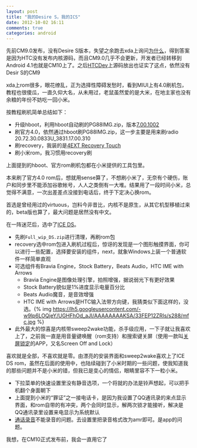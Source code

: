 ```yaml
---
layout: post
title: "我的Desire S，我的ICS"
date: 2012-10-02 16:11
comments: true
categories: android
---
```


先前CM9.0发布，没有Desire S版本，失望之余跑去xda上询问[为什么](http://forum.xda-developers.com/showthread.php?t=1830505)，得到答案是因为HTC没有发布内核源码，而且CM9.0几乎不会更新，开发者已经转移到Android 4.1也就是CM10上了。之后[HTCDev](http://www.htcdev.com/)上源码放出也证实了这点，依然没有Desir S的CM9

xda上rom很多，眼花缭乱，正为选择性障碍发愁时，看到MIUI上有4.0刷机包，教程也很傻瓜，一直久仰大名，从未用过，老鼠虽然爱的是大米，在地主家也没有余粮的年份不妨吃一回小米。

按教程刷机简单总结如下：

 * 升级hboot，利用hboot自动刷的PG88IMG.zip，版本[7.00.1002](http://forum.xda-developers.com/showthread.php?t=1679338)
 * 刷官方4.0，依然通过hboot刷PG88IMG.zip，这一步主要是用来刷radio 20.72.30.0833U_3831.17.00.310
 * 刷recovery，我装的是[4EXT Recovery Touch](http://forum.xda-developers.com/showthread.php?t=1377745)
 * 刷小米rom，我习惯用recovery刷

上面提到的hboot、官方rom刷机包都在小米提供的工具包里。

本来刷了官方4.0 rom后，想就用sense算了，不想刷小米了，无奈有个硬伤，账户和同步里不能添加谷歌帐号，人人之类倒有一大堆。结果用了一段时间小米，总觉得不满意，一次出差差点没接到电话后，终于下定决心换rom。

首选是曾经用过的virtuous，岂料今非昔比，内核不是原生，从其它机型移植过来的，beta版也算了，最大问题是居然没有中文。

在一阵迷茫后，选中了[ICE DS](http://forum.xda-developers.com/showthread.php?t=1567715)。

 * 先刷`Full_wip_DS.zip`进行清理，再刷rom包
 * recovery选中rom包进入刷机过程后，惊讶的发现是一个图形触摸界面，你可以进行一些配置，选择要安装的组件，next，就象Windows上装一个普通软件一样简单直观
 * 可选组件有Bravia Engine，Stock Battery，Beats Audio，HTC IME with Arrows
   * Bravia Engine是图像处理引擎，拍照增强，据说弱光下有更好效果
   * Stock Battery貌似是1%进度显示电量百分比
   * Beats Audio魔音，是音效增强
   * HTC IME with Arrows是HTC输入法带方向键，我猜类似下面这样的，没选。{% img https://lh5.googleusercontent.com/-w9lp6LOQjeY/UGHFhOd_aJI/AAAAAAAAKSA/33FEP12ZRIs/s288/mfc.jpg %}
 * 此外最大的惊喜是内核带sweep2wake功能，杀手级应用，一下子就让我喜欢上了，之前我一直是用音量键唤醒（rom支持）和搜索键关屏（使用一款叫[关屏锁定](https://play.google.com/store/apps/details?id=com.katecca.screenofflock)的APP，又名Screen Off and Lock）
 
喜欢就是全部，不喜欢就是零。由漂亮的安装界面和sweep2wake喜欢上了ICE DS rom，虽然在后面的使用中，也陆续碰到了小米时期的一些问题，使我知道我的那些问题并不是小米的错，但我已是变心的情侣，眼睛里容不下一粒小米。

 * 下拉菜单的快速设置里没有静音选项，一个将就的办法是铃声想起，可以把手机翻个身面朝下
 * 上面提到小米的“罪证”之一接电话卡，是因为我设置了QQ通讯录的来点显示界面，和rom自带的有冲突，两个会同时显示，解两次锁才能接听，解决是QQ通讯录里设置来电显示为系统默认
 * [通话录音](https://play.google.com/store/apps/details?id=com.skvalex.callrecorder)不能录音的问题。去设置里把录音格式改为amr即可。是app的问题。
 
我想，在CM10正式发布前，我会一直用它了
